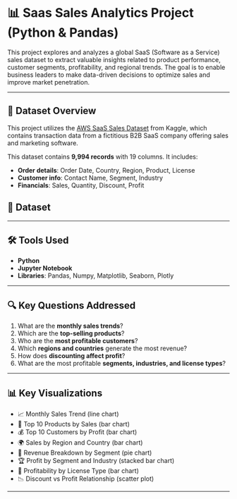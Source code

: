 # 📊 Saas Sales Analytics Project (Python & Pandas)

This project explores and analyzes a global SaaS (Software as a Service) sales dataset to extract valuable insights related to product performance, customer segments, profitability, and regional trends. The goal is to enable business leaders to make data-driven decisions to optimize sales and improve market penetration.

---

## 📁 Dataset Overview

This project utilizes the [AWS SaaS Sales Dataset](https://www.kaggle.com/datasets/nnthanh101/aws-saas-sales) from Kaggle, which contains transaction data from a fictitious B2B SaaS company offering sales and marketing software.

This dataset contains **9,994 records** with 19 columns. It includes:

- **Order details**: Order Date, Country, Region, Product, License
- **Customer info**: Contact Name, Segment, Industry
- **Financials**: Sales, Quantity, Discount, Profit

## 📁 Dataset



---
## 🛠️ Tools Used

- **Python**
- **Jupyter Notebook**
- **Libraries**: Pandas, Numpy, Matplotlib, Seaborn, Plotly

---

## 🔍 Key Questions Addressed

1. What are the **monthly sales trends**?
2. Which are the **top-selling products**?
3. Who are the **most profitable customers**?
4. Which **regions and countries** generate the most revenue?
5. How does **discounting affect profit**?
6. What are the most profitable **segments, industries, and license types**?

---

## 📊 Key Visualizations

- 📈 Monthly Sales Trend (line chart)
- 🥇 Top 10 Products by Sales (bar chart)
- 💰 Top 10 Customers by Profit (bar chart)
- 🌍 Sales by Region and Country (bar chart)
- 🎯 Revenue Breakdown by Segment (pie chart)
- 🏆 Profit by Segment and Industry (stacked bar chart)
- 🧾 Profitability by License Type (bar chart)
- 📉 Discount vs Profit Relationship (scatter plot)

---



